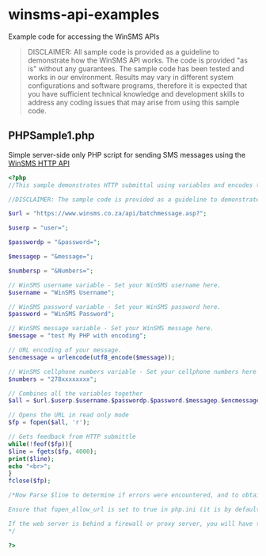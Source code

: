 # winsms-api-examples
Example code for accessing the WinSMS APIs

> DISCLAIMER: All sample code is provided as a guideline to demonstrate how the WinSMS API works. The code is provided "as is" without any guarantees. The sample code has been tested and works in our environment. Results may vary in different system configurations and software programs, therefore it is expected that you have sufficient technical knowledge and development skills to address any coding issues that may arise from using this sample code.

## PHPSample1.php
Simple server-side only PHP script for sending SMS messages using the [WinSMS HTTP API](https://www.winsms.co.za/api/httpdocs/)
```php
<?php
//This sample demonstrates HTTP submittal using variables and encodes the SMS message before submittal.

//DISCLAIMER: The sample code is provided as a guideline to demonstrate how our API works. The code is provided "as is" without any guarantees. The sample code has been tested and works in our environment, results may vary in different system configurations and software programs therefore it is expected that you have sufficient technical knowledge and development skills to address any coding issues that may arise from using this sample code.

$url = "https://www.winsms.co.za/api/batchmessage.asp?";

$userp = "user=";

$passwordp = "&password=";

$messagep = "&message=";

$numbersp = "&Numbers=";

// WinSMS username variable - Set your WinSMS username here.
$username = "WinSMS Username";

// WinSMS password variable - Set your WinSMS password here.
$password = "WinSMS Password"; 

// WinSMS message variable - Set your WinSMS message here.
$message = "test My PHP with encoding";

// URL encoding of your message.
$encmessage = urlencode(utf8_encode($message));

// WinSMS cellphone numbers variable - Set your cellphone numbers here separated with a ;
$numbers = "278xxxxxxxx";

// Combines all the variables together
$all = $url.$userp.$username.$passwordp.$password.$messagep.$encmessage.$numbersp.$numbers;

// Opens the URL in read only mode
$fp = fopen($all, 'r');

// Gets feedback from HTTP submittle
while(!feof($fp)){
$line = fgets($fp, 4000);
print($line);
echo "<br>";
}
fclose($fp);

/*Now Parse $line to determine if errors were encountered, and to obtain the Server ID for each message sent.

Ensure that fopen_allow_url is set to true in php.ini (it is by default).

If the web server is behind a firewall or proxy server, you will have to open it for the php script, or alternatively look into setting the proxy settings for authentication in the .php script.
*/

?>
```
